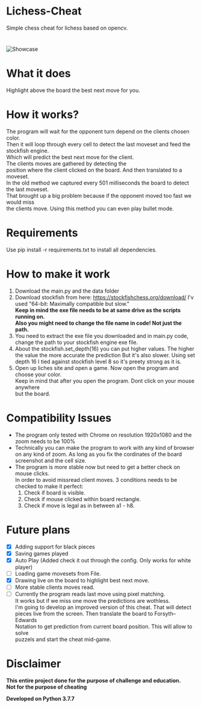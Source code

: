 # Lichess-Cheat
Simple chess cheat for lichess based on opencv.
#
![Showcase](https://raw.githubusercontent.com/ofeksadlo/lichess-cheat/master/showcase(2).gif)

# What it does
Highlight above the board the best next move for you.

# How it works?
The program will wait for the opponent turn depend on the clients chosen color.</br>
Then it will loop through every cell to detect the last moveset and feed the stockfish engine.</br>
Which will predict the best next move for the client.</br>
The clients moves are gathered by detecting the</br>
position where the client clicked on the board. And then translated to a moveset.</br>
In the old method we captured every 501 milliseconds the board to detect the last moveset.</br>
That brought up a big problem because if the opponent moved too fast we would miss</br>
the clients move. Using this method you can even play bullet mode. 

# Requirements
Use pip install -r requirements.txt to install all dependencies. 

# How to make it work
1) Download the main.py and the data folder
2) Download stockfish from here: https://stockfishchess.org/download/ I'v used "64-bit: Maximally compatible but slow."</br>
   **Keep in mind the exe file needs to be at same drive as the scripts running on.**</br>
   **Also you might need to change the file name in code! Not just the path.**
3) You need to extract the exe file you downloaded and in main.py code, change the path to your stockfish engine exe file.
4) About the stockfish.set_depth(16) you can put higher values. The higher the value the more accurate the prediction
   But it's also slower. Using set depth 16 I tied against stockfish level 8 so it's preety strong as it is.
5) Open up liches site and open a game. Now open the program and choose your color.</br>
   Keep in mind that after you open the program. Dont click on your mouse anywhere</br>
   but the board.
   

# Compatibility Issues
* The program only tested with Chrome on resolution 1920x1080 and the zoom needs to be 100%
* Technically you can make the program to work with any kind of browser on any kind of zoom.
  As long as you fix the cordinates of the board screenshot and the cell size.
* The program is more stable now but need to get a better check on mouse clicks.</br>
  In order to avoid missread client moves. 3 conditions needs to be checked to make it perfect:
  1) Check if board is visible.
  2) Check if mouse clicked within board rectangle.
  3) Check if move is legal as in between a1 - h8.

# Future plans
- [x] Adding support for black pieces
- [x] Saving games played
- [x] Auto Play (Added check it out through the config. Only works for white player)
- [ ] Loading game movesets from File.
- [x] Drawing live on the board to highlight best next move.
- [ ] More stable clients moves read.
- [ ] Currently the program reads last move using pixel matching.</br>
      It works but if we miss one move the predictions are wothless.</br>
      I'm going to develop an improved version of this cheat. That will detect</br>
      pieces live from the screen. Then translate the board to Forsyth–Edwards</br>
      Notation to get prediction from current board position. This will allow to solve</br>
      puzzels and start the cheat mid-game.
# Disclaimer 
**This entire project done for the purpose of challenge and education.**<br>
**Not for the purpose of cheating**

**Developed on Python 3.7.7**
